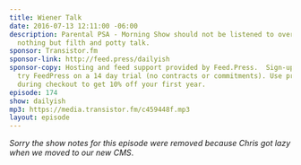 ```yaml
---
title: Wiener Talk
date: 2016-07-13 12:11:00 -06:00
description: Parental PSA - Morning Show should not be listened to over supper. It&rsquo;s
  nothing but filth and potty talk.
sponsor: Transistor.fm
sponsor-link: http://feed.press/dailyish
sponsor-copy: Hosting and feed support provided by Feed.Press.  Sign-up today and
  try FeedPress on a 14 day trial (no contracts or commitments). Use promo code "dailyish"
  during checkout to get 10% off your first year.
episode: 174
show: dailyish
mp3: https://media.transistor.fm/c459448f.mp3
layout: episode
---
```


<em>Sorry the show notes for this episode were removed because Chris got lazy when we moved to our new CMS</em>.
